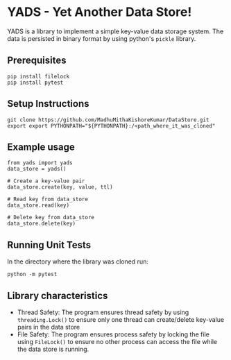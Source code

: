 # YADS - Yet Another Data Store! 
YADS is a library to implement a simple key-value data storage system. The data is persisted in binary format by using python's `pickle` library.

## Prerequisites
```
pip install filelock
pip install pytest
```

## Setup Instructions
```
git clone https://github.com/MadhuMithaKishoreKumar/DataStore.git
export export PYTHONPATH="${PYTHONPATH}:/<path_where_it_was_cloned"
```

## Example usage
```
from yads import yads
data_store = yads()

# Create a key-value pair
data_store.create(key, value, ttl)

# Read key from data_store
data_store.read(key)

# Delete key from data_store
data_store.delete(key)
```

## Running Unit Tests
In the directory where the library was cloned run:
```
python -m pytest
```

## Library characteristics
- Thread Safety: The program ensures thread safety by using `threading.Lock()` to ensure only one thread can create/delete key-value pairs in the data store
- File Safety: The program ensures process safety by locking the file using `FileLock()` to ensure no other process can access the file while the data store is running.
